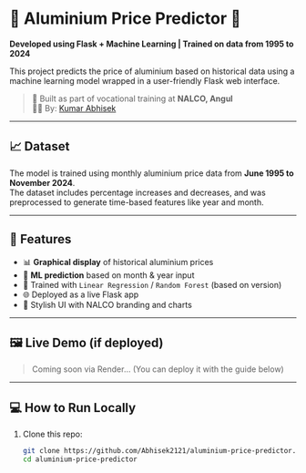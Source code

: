 # 🧪 Aluminium Price Predictor 🧮  
**Developed using Flask + Machine Learning | Trained on data from 1995 to 2024**

This project predicts the price of aluminium based on historical data using a machine learning model wrapped in a user-friendly Flask web interface.

> 💼 Built as part of vocational training at **NALCO, Angul**  
> 👨‍💻 By: [Kumar Abhisek]([https://www.linkedin.com/in/kumarabhisek](https://www.linkedin.com/in/kumar-abhisek-6b630424a/))

---

## 📈 Dataset

The model is trained using monthly aluminium price data from **June 1995 to November 2024**.  
The dataset includes percentage increases and decreases, and was preprocessed to generate time-based features like year and month.

---

## 🚀 Features

- 📊 **Graphical display** of historical aluminium prices
- 🧠 **ML prediction** based on month & year input
- 🧪 Trained with `Linear Regression` / `Random Forest` (based on version)
- 🌐 Deployed as a live Flask app
- 🎨 Stylish UI with NALCO branding and charts

---

## 🖼 Live Demo (if deployed)

> Coming soon via Render… (You can deploy it with the guide below)

---

## 💻 How to Run Locally

1. Clone this repo:
   ```bash
   git clone https://github.com/Abhisek2121/aluminium-price-predictor.git
   cd aluminium-price-predictor
